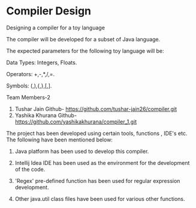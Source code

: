 # Compiler Design
Designing a compiler for a toy language

The compiler will be developed for a subset of Java language.

The expected parameters for the following toy language will be:

Data Types: Integers, Floats.

Operators: +,-,*,/,=.

Symbols: (,),{,},[,].

Team Members-2
1. Tushar Jain
Github- https://github.com/tushar-jain26/compiler.git
2. Yashika Khurana
Github- https://github.com/yashikakhurana/compiler_1.git

The project has been developed using certain tools, functions , IDE's etc.
The following have been mentioned below:

1. Java platform has been used to develop this compiler.

2. Intellij Idea IDE has been used as the environment for the development of the code.

3. 'Regex' pre-defined function has been used for regular expression development.

4. Other java.util class files have been used for various other functions.

